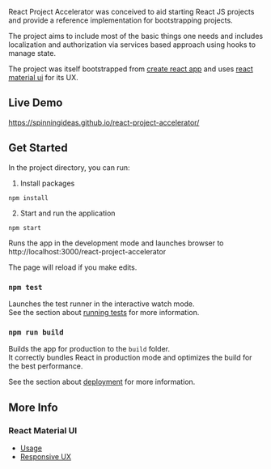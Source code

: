 React Project Accelerator was conceived to aid starting React JS projects and provide a reference implementation for bootstrapping projects.

The project aims to include most of the basic things one needs and includes localization and authorization via services based approach using hooks to manage state. 

The project was itself bootstrapped from [create react app](https://reactjs.org/docs/create-a-new-react-app.html) and uses [react material ui](https://material-ui.com/) for its UX.

## Live Demo

https://spinningideas.github.io/react-project-accelerator/

## Get Started

In the project directory, you can run:

1. Install packages

`npm install`

2. Start and run the application

`npm start`

Runs the app in the development mode and launches browser to http://localhost:3000/react-project-accelerator

The page will reload if you make edits.

### `npm test`

Launches the test runner in the interactive watch mode.<br />
See the section about [running tests](https://facebook.github.io/create-react-app/docs/running-tests) for more information.

### `npm run build`

Builds the app for production to the `build` folder.<br />
It correctly bundles React in production mode and optimizes the build for the best performance.

See the section about [deployment](https://facebook.github.io/create-react-app/docs/deployment) for more information.

## More Info

### React Material UI

- [Usage](https://material-ui.com/getting-started/usage/)
- [Responsive UX](https://material-ui.com/guides/responsive-ui/)
